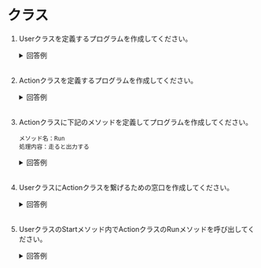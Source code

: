 # クラス

1. Userクラスを定義するプログラムを作成してください。

	<details><summary>回答例</summary><div>
		
	```
	using System.Collections;
	using System.Collections.Generic;
	using UnityEngine;

	public class User : MonoBehaviour
	{
		void Start()
		{
			
		}

		void Update()
		{
			
		}
	}
	```
		
	</div></details>
	

	<br>

2. Actionクラスを定義するプログラムを作成してください。

	<details><summary>回答例</summary><div>
		
	```
	using System.Collections;
	using System.Collections.Generic;
	using UnityEngine;

	public class Action : MonoBehaviour
	{
		void Start()
		{
			
		}

		void Update()
		{
			
		}
	}
	```
		
	</div></details>
	

	<br>

3. Actionクラスに下記のメソッドを定義してプログラムを作成してください。

	```
	メソッド名：Run
	処理内容：走ると出力する
	```

	<details><summary>回答例</summary><div>
		
	```
	using System.Collections;
	using System.Collections.Generic;
	using UnityEngine;

	public class Action : MonoBehaviour
	{
		public void Run() 
		{
			Debug.Log("走る")
		}
	}
	```
		
	</div></details>
	

	<br>

4. UserクラスにActionクラスを繋げるための窓口を作成してください。

	<details><summary>回答例</summary><div>
		
	```
	using System.Collections;
	using System.Collections.Generic;
	using UnityEngine;

	public class User : MonoBehaviour
	{
		public Action action;
		
		void Start()
		{
			
		}

		void Update()
		{
			
		}
	}
	```
		
	</div></details>
	

	<br>

5. UserクラスのStartメソッド内でActionクラスのRunメソッドを呼び出してください。

	<details><summary>回答例</summary><div>
		
	```
	using System.Collections;
	using System.Collections.Generic;
	using UnityEngine;

	public class User : MonoBehaviour
	{
		public Action action;

		void Start()
		{
			action.Run();
		}

		void Update()
		{
			
		}
	}
	```
		
	</div></details>
	

	<br>

